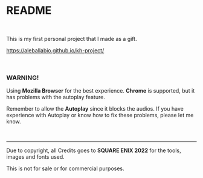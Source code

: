 # README

<br/>

This is  my first personal project that I made as a gift.

https://aleballabio.github.io/kh-project/

<br/>

<h3>WARNING!</h3>

Using <b>Mozilla Browser</b> for the best experience. <b>Chrome</b> is supported, but it has problems with the autoplay feature.

Remember to allow the <b>Autoplay</b> since it blocks the audios. If you have experience with Autoplay or know how to fix these problems,  please let me know.

<br/>

---
Due to copyright, all  Credits goes to  <b>SQUARE ENIX 2022</b> for the tools, images and fonts used.

This is not for sale or for commercial purposes.
